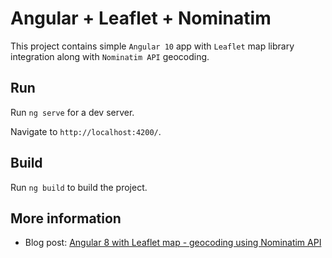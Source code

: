 # Angular + Leaflet + Nominatim

This project contains simple `Angular 10` app with `Leaflet` map library integration along with `Nominatim API` geocoding.

## Run

Run `ng serve` for a dev server.
 
Navigate to `http://localhost:4200/`.

## Build

Run `ng build` to build the project.


## More information

+ Blog post: [Angular 8 with Leaflet map - geocoding using Nominatim API](https://blog.mestwin.net/angular-8-with-leaflet-map-geocoding-using-nominatim-api)
